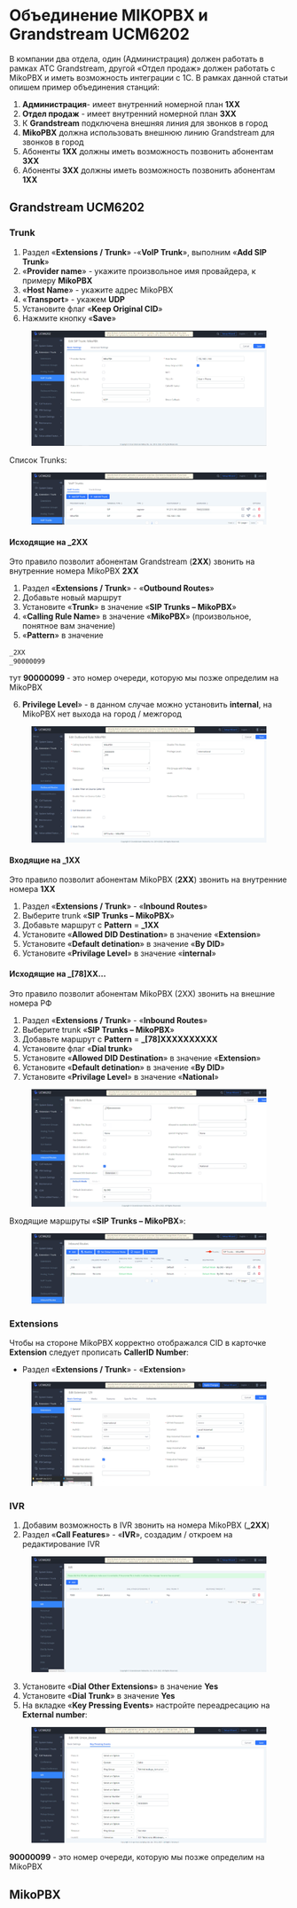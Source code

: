 # Объединение MIKOPBX и Grandstream UCM6202



В компании два отдела, один (Администрация) должен работать в рамках АТС Grandstream, другой «Отдел продаж» должен работать с MikoPBX и иметь возможность интеграции с 1С. В рамках данной статьи опишем пример объединения станций:

1. **Администрация**- имеет внутренний номерной план **1XX**
2. **Отдел продаж** - имеет внутренний номерной план **3XX**
3. К **Grandstream** подключена внешняя линия для звонков в город
4. **MikoPBX** должна использовать внешнюю линию Grandstream для звонков в город
5. Абоненты **1XX** должны иметь возможность позвонить абонентам **3XX**
6. Абоненты **3XX** должны иметь возможность позвонить абонентам **1XX**

## Grandstream UCM6202 <a href="#grandstream_ucm6202" id="grandstream_ucm6202"></a>

### Trunk <a href="#trunk" id="trunk"></a>

1. Раздел «**Extensions / Trunk**» -«**VoIP Trunk**», выполним «**Add SIP Trunk**»
2. «**Provider name**» - укажите произвольное имя провайдера, к примеру **MikoPBX**
3. «**Host Name**» - укажите адрес MikoPBX
4. «**Transport**» - укажем **UDP**
5. Установите флаг «**Keep Original CID**»
6. Нажмите кнопку «**Save**»

<figure><img src="../../.gitbook/assets/image.png" alt=""><figcaption></figcaption></figure>

Список Trunks:

<figure><img src="../../.gitbook/assets/image (1).png" alt=""><figcaption></figcaption></figure>

#### Исходящие на \_2XX <a href="#isxodjaschie_na_2xx" id="isxodjaschie_na_2xx"></a>

Это правило позволит абонентам Grandstream (**2XX**) звонить на внутренние номера MikoPBX **2XX**

1. Раздел «**Extensions / Trunk**» - «**Outbound Routes**»
2. Добавьте новый маршрут
3. Установите «**Trunk**» в значение «**SIP Trunks – MikoPBX**»
4. «**Calling Rule Name**» в значение «**MikoPBX**» (произвольное, понятное вам значение)
5. «**Pattern**» в значение

```
_2XX
_90000099
```

тут **90000099** - это номер очереди, которую мы позже определим на MikoPBX

6. **Privilege Level**» - в данном случае можно установить **internal**, на MikoPBX нет выхода на город / межгород

<figure><img src="../../.gitbook/assets/image (2).png" alt=""><figcaption></figcaption></figure>

#### Входящие на \_1XX <a href="#vxodjaschie_na_1xx" id="vxodjaschie_na_1xx"></a>

Это правило позволит абонентам MikoPBX (**2XX**) звонить на внутренние номера **1XX**

1. Раздел «**Extensions / Trunk**» - «**Inbound Routes**»
2. Выберите trunk «**SIP Trunks – MikoPBX**»
3. Добавьте маршрут с **Pattern** = **\_1XX**
4. Установите «**Allowed DID Destination**» в значение «**Extension**»
5. Установите «**Default detination**» в значение «**By DID**»
6. Установите «**Privilage Level**» в значение «**internal**»

#### Исходящие на \_\[78]XX... <a href="#isxodjaschie_na_78_xx" id="isxodjaschie_na_78_xx"></a>

Это правило позволит абонентам MikoPBX (2XX) звонить на внешние номера РФ

1. Раздел «**Extensions / Trunk**» - «**Inbound Routes**»
2. Выберите trunk «**SIP Trunks – MikoPBX**»
3. Добавьте маршрут с **Pattern** = **\_\[78]XXXXXXXXXX**
4. Установите флаг «**Dial trunk**»
5. Установите «**Allowed DID Destination**» в значение «**Extension**»
6. Установите «**Default detination**» в значение «**By DID**»
7. Установите «**Privilage Level**» в значение «**National**»

<figure><img src="../../.gitbook/assets/image (3).png" alt=""><figcaption></figcaption></figure>

Входящие маршруты «**SIP Trunks – MikoPBX**»:

<figure><img src="../../.gitbook/assets/image (4).png" alt=""><figcaption></figcaption></figure>

### Extensions <a href="#extensions" id="extensions"></a>

Чтобы на стороне MikoPBX корректно отображался CID в карточке **Extension** следует прописать **CallerID Number**:

* Раздел «**Extensions / Trunk**» - «**Extension**»

<figure><img src="../../.gitbook/assets/image (5).png" alt=""><figcaption></figcaption></figure>

### IVR <a href="#ivr" id="ivr"></a>

1. Добавим возможность в IVR звонить на номера MikoPBX (**\_2XX**)
2. Раздел «**Call Features**» - «**IVR**», создадим / откроем на редактирование IVR

<figure><img src="../../.gitbook/assets/image (6).png" alt=""><figcaption></figcaption></figure>

3. Установите «**Dial Other Extensions**» в значение **Yes**
4. Установите «**Dial Trunk**» в значение **Yes**
5. На вкладке «**Key Pressing Events**» настройте переадресацию на **External number**:

<figure><img src="../../.gitbook/assets/image (7).png" alt=""><figcaption></figcaption></figure>

**90000099** - это номер очереди, которую мы позже определим на MikoPBX

## MikoPBX
